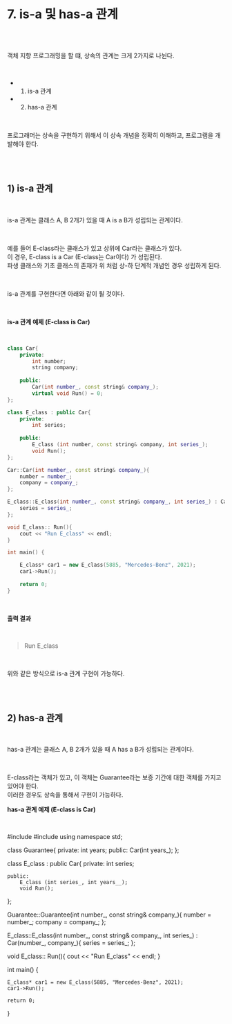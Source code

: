 # 7. is-a 및 has-a 관계

<br/>
<br/>

객체 지향 프로그래밍을 할 떄, 상속의 관계는 크게 2가지로 나뉜다.<br/>

<br/>

- 1. is-a 관계
- 2. has-a 관계

<br/>

프로그래머는 상속을 구현하기 위해서 이 상속 개념을 정확히 이해하고, 프로그램을 개발해야 한다.<br/>

<br/>
<br/>

## 1) is-a 관계

<br/>

is-a 관계는 클래스 A, B 2개가 있을 때 A is a B가 성립되는 관계이다. <br/>

<br/>

예를 들어 E-class라는 클래스가 있고 상위에 Car라는 클래스가 있다. <br/>
이 경우, E-class is a Car (E-class는 Car이다) 가 성립된다. <br/>
파생 클래스와 기초 클래스의 존재가 위 처럼 상-하 단계적 개념인 경우 성립하게 된다. <br/>

<br/>

is-a 관계를 구현한다면 아래와 같이 될 것이다. <br/>

<br/>

__is-a 관계 예제 (E-class is Car)__

<br/>

```c++
class Car{
	private:
		int number;
		string company;
	
	public:
		Car(int number_, const string& company_);
		virtual void Run() = 0;
};

class E_class : public Car{
	private:
		int series;
	
	public:
		E_class (int number, const string& company, int series_);
		void Run();
};

Car::Car(int number_, const string& company_){
	number = number_;
	company = company_;
};

E_class::E_class(int number_, const string& company_, int series_) : Car(number_, company_){
	series = series_;
};

void E_class:: Run(){
	cout << "Run E_class" << endl;
}

int main() {

	E_class* car1 = new E_class(5885, "Mercedes-Benz", 2021);
	car1->Run();
	
	return 0;
}
```

<br/>

__출력 결과__

<br/>

> Run E_class <br/>

<br/>

위와 같은 방식으로 is-a 관계 구현이 가능하다. <br/>

<br/>
<br/>

## 2) has-a 관계

<br/>

has-a 관계는 클래스 A, B 2개가 있을 때 A has a B가 성립되는 관계이다. <br/>

<br/>

E-class라는 객체가 있고, 이 객체는 Guarantee라는 보증 기간에 대한 객체를 가지고 있어야 한다.<br/>
이러한 경우도 상속을 통해서 구현이 가능하다. <br/>

__has-a 관계 예제 (E-class is Car)__

<br/>


#include <iostream>
#include <string>
using namespace std;

class Guarantee{
	private:
		int years;
	public:
		Car(int years_);
};

class E_class : public Car{
	private:
		int series;
	
	public:
		E_class (int series_, int years__);
		void Run();
};

Guarantee::Guarantee(int number_, const string& company_){
	number = number_;
	company = company_;
};

E_class::E_class(int number_, const string& company_, int series_) : Car(number_, company_){
	series = series_;
};

void E_class:: Run(){
	cout << "Run E_class" << endl;
}

int main() {

	E_class* car1 = new E_class(5885, "Mercedes-Benz", 2021);
	car1->Run();
	
	return 0;
}

